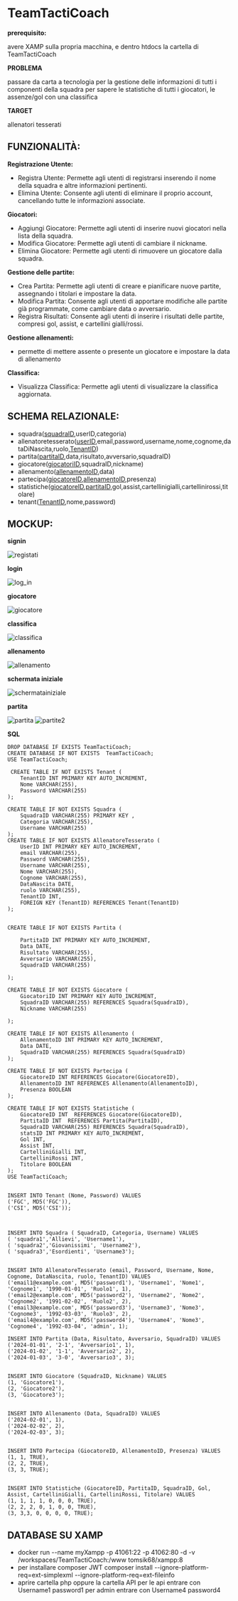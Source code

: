 # TeamTactiCoach
**prerequisito:**

avere XAMP sulla propria macchina, e dentro htdocs la cartella di TeamTactiCoach

**PROBLEMA**

passare da carta a tecnologia per la gestione delle informazioni di tutti i componenti della squadra per sapere le statistiche di tutti i giocatori, le assenze/gol con una classifica

**TARGET**

allenatori tesserati 

## FUNZIONALITÀ:

**Registrazione Utente:**
- Registra Utente: Permette agli utenti di registrarsi inserendo il nome della squadra e altre informazioni pertinenti.
- Elimina Utente: Consente agli utenti di eliminare il proprio account, cancellando tutte le informazioni associate.

**Giocatori:**
- Aggiungi Giocatore: Permette agli utenti di inserire nuovi giocatori nella lista della squadra.
- Modifica Giocatore: Permette agli utenti di cambiare il nickname.
- Elimina Giocatore: Permette agli utenti di rimuovere un giocatore dalla squadra.

**Gestione delle partite:**
- Crea Partita: Permette agli utenti di creare e pianificare nuove partite, assegnando i titolari e impostare la data.
- Modifica Partita: Consente agli utenti di apportare modifiche alle partite già programmate, come cambiare data o avversario.
- Registra Risultati: Consente agli utenti di inserire i risultati delle partite, compresi gol, assist, e cartellini gialli/rossi.

**Gestione allenamenti:**
- permette di mettere assente o presente un giocatore e impostare la data di allenamento
  
**Classifica:**
- Visualizza Classifica: Permette agli utenti di visualizzare la classifica aggiornata.


## SCHEMA RELAZIONALE:

- squadra(<ins>squadraID</ins>,userID,categoria)
- allenatoretesserato(<ins>userID</ins>,email,password,username,nome,cognome,dataDiNascita,ruolo,<ins>TenantID</ins>)
- partita(<ins>partitaID</ins>,data,risultato,avversario,squadraID)
- giocatore(<ins>giocatoriID</ins>,squadraID,nickname)
- allenamento(<ins>allenamentoID</ins>,data)
- partecipa(<ins>giocatoreID</ins>,<ins>allenamentoID</ins>,presenza)
- statistiche(<ins>giocatoreID</ins>,<ins>partitaID</ins>,gol,assist,cartellinigialli,cartellinirossi,titolare)
- tenant(<ins>TenantID</ins>,nome,password)
## MOCKUP:

**signin**

![registati](https://github.com/maspermattia/TeamTactiCoach/assets/101709283/4a5bafa9-ebba-40c2-8f7c-6fdba5d3baac)

**login**

![log_in](https://github.com/maspermattia/TeamTactiCoach/assets/101709283/9658821b-f331-4003-ad08-0b2966eb0eb1)

**giocatore**

![giocatore](https://github.com/maspermattia/TeamTactiCoach/assets/101709283/adc93359-cb3d-45d3-8576-4a14e65b4dad)

**classifica**

![classifica](https://github.com/maspermattia/TeamTactiCoach/assets/101709283/8de2d8de-c8bd-46a2-bdf5-fe5c6317cf7e)

**allenamento**

![allenamento](https://github.com/maspermattia/TeamTactiCoach/assets/101709283/2f8fc655-9f99-4536-83fc-9a9965b4873f)

**schermata iniziale**

![schermatainiziale](https://github.com/maspermattia/TeamTactiCoach/assets/101709283/bc596190-732b-49ed-abe1-881e9a1db06f)

**partita**

![partita](https://github.com/maspermattia/TeamTactiCoach/assets/101709283/64fa6d81-f94b-45d5-8c09-c147b734418a)
![partite2](https://github.com/maspermattia/TeamTactiCoach/assets/101709283/c857b1e2-0e7c-4f84-a8f8-c896b9fa57de)

**SQL**

```
DROP DATABASE IF EXISTS TeamTactiCoach;
CREATE DATABASE IF NOT EXISTS  TeamTactiCoach;
USE TeamTactiCoach;
 
 CREATE TABLE IF NOT EXISTS Tenant (
    TenantID INT PRIMARY KEY AUTO_INCREMENT,
    Nome VARCHAR(255),
    Password VARCHAR(255)
);

CREATE TABLE IF NOT EXISTS Squadra (
    SquadraID VARCHAR(255) PRIMARY KEY ,
    Categoria VARCHAR(255),
    Username VARCHAR(255)
);
CREATE TABLE IF NOT EXISTS AllenatoreTesserato (
    UserID INT PRIMARY KEY AUTO_INCREMENT,
    email VARCHAR(255),
    Password VARCHAR(255),
    Username VARCHAR(255),
    Nome VARCHAR(255),
    Cognome VARCHAR(255),
    DataNascita DATE,
    ruolo VARCHAR(255),
    TenantID INT, 
    FOREIGN KEY (TenantID) REFERENCES Tenant(TenantID) 
);


CREATE TABLE IF NOT EXISTS Partita (

    PartitaID INT PRIMARY KEY AUTO_INCREMENT,
    Data DATE,
    Risultato VARCHAR(255),
    Avversario VARCHAR(255),
    SquadraID VARCHAR(255)
    
);

CREATE TABLE IF NOT EXISTS Giocatore (
    GiocatoriID INT PRIMARY KEY AUTO_INCREMENT,
    SquadraID VARCHAR(255) REFERENCES Squadra(SquadraID),
    Nickname VARCHAR(255)

);

CREATE TABLE IF NOT EXISTS Allenamento (
    AllenamentoID INT PRIMARY KEY AUTO_INCREMENT,
    Data DATE,
    SquadraID VARCHAR(255) REFERENCES Squadra(SquadraID)
);

CREATE TABLE IF NOT EXISTS Partecipa (
    GiocatoreID INT REFERENCES Giocatore(GiocatoreID),
    AllenamentoID INT REFERENCES Allenamento(AllenamentoID),
    Presenza BOOLEAN
);

CREATE TABLE IF NOT EXISTS Statistiche (
    GiocatoreID INT  REFERENCES Giocatore(GiocatoreID),  
    PartitaID INT  REFERENCES Partita(PartitaID),
    SquadraID VARCHAR(255) REFERENCES Squadra(SquadraID),
    statsID INT PRIMARY KEY AUTO_INCREMENT,
    Gol INT,
    Assist INT,
    CartelliniGialli INT,
    CartelliniRossi INT,
    Titolare BOOLEAN
);
USE TeamTactiCoach;


INSERT INTO Tenant (Nome, Password) VALUES
('FGC', MD5('FGC')),
('CSI', MD5('CSI'));



INSERT INTO Squadra ( SquadraID, Categoria, Username) VALUES
( 'squadra1','Allievi', 'Username1'),
( 'squadra2','Giovanissimi', 'Username2'),
( 'squadra3','Esordienti', 'Username3');


INSERT INTO AllenatoreTesserato (email, Password, Username, Nome, Cognome, DataNascita, ruolo, TenantID) VALUES
('email1@example.com', MD5('password1'), 'Username1', 'Nome1', 'Cognome1', '1990-01-01', 'Ruolo1', 1),
('email2@example.com', MD5('password2'), 'Username2', 'Nome2', 'Cognome2', '1991-02-02', 'Ruolo2', 2),
('email3@example.com', MD5('password3'), 'Username3', 'Nome3', 'Cognome3', '1992-03-03', 'Ruolo3', 2),
('email4@example.com', MD5('password4'), 'Username4', 'Nome3', 'Cognome4', '1992-03-04', 'admin', 1);

INSERT INTO Partita (Data, Risultato, Avversario, SquadraID) VALUES
('2024-01-01', '2-1', 'Avversario1', 1),
('2024-01-02', '1-1', 'Avversario2', 2),
('2024-01-03', '3-0', 'Avversario3', 3);


INSERT INTO Giocatore (SquadraID, Nickname) VALUES
(1, 'Giocatore1'),
(2, 'Giocatore2'),
(3, 'Giocatore3');


INSERT INTO Allenamento (Data, SquadraID) VALUES
('2024-02-01', 1),
('2024-02-02', 2),
('2024-02-03', 3);


INSERT INTO Partecipa (GiocatoreID, AllenamentoID, Presenza) VALUES
(1, 1, TRUE),
(2, 2, TRUE),
(3, 3, TRUE);


INSERT INTO Statistiche (GiocatoreID, PartitaID, SquadraID, Gol, Assist, CartelliniGialli, CartelliniRossi, Titolare) VALUES
(1, 1, 1, 1, 0, 0, 0, TRUE),
(2, 2, 2, 0, 1, 0, 0, TRUE),
(3, 3,3, 0, 0, 0, 0, TRUE);

```

## DATABASE SU XAMP

-    docker run --name myXampp -p 41061:22 -p 41062:80 -d -v /workspaces/TeamTactiCoach:/www tomsik68/xampp:8
- per installare composer JWT
   composer install --ignore-platform-req=ext-simplexml --ignore-platform-req=ext-fileinfo
- aprire cartella php oppure la cartella API per le api
entrare con Username1 password1
per admin entrare con Username4 password4












